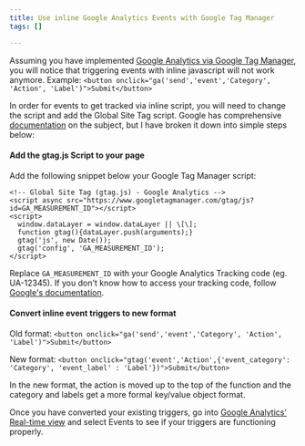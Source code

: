 ```yaml
---
title: Use inline Google Analytics Events with Google Tag Manager
tags: []

---
```

Assuming you have implemented [Google Analytics via Google Tag Manager](https://support.google.com/tagmanager/answer/6107124?hl=en), you will notice that triggering events with inline javascript will not work anymore. Example: `<button onclick="ga('send','event','Category', 'Action', 'Label')">Submit</button>`

In order for events to get tracked via inline script, you will need to change the script and add the Global Site Tag script. Google has comprehensive [documentation](https://developers.google.com/analytics/devguides/collection/gtagjs/migration#measure_events_with_the_default_tracker) on the subject, but I have broken it down into simple steps below:

#### Add the gtag.js Script to your page

Add the following snippet below your Google Tag Manager script:

    <!-- Global Site Tag (gtag.js) - Google Analytics -->
    <script async src="https://www.googletagmanager.com/gtag/js?id=GA_MEASUREMENT_ID"></script>
    <script>
      window.dataLayer = window.dataLayer || \[\];
      function gtag(){dataLayer.push(arguments);}
      gtag('js', new Date());
      gtag('config', 'GA_MEASUREMENT_ID');
    </script>

Replace `GA_MEASUREMENT_ID` with your Google Analytics Tracking code (eg. UA-12345). If you don't know how to access your tracking code, follow [Google's documentation](https://support.google.com/analytics/answer/1008080?hl=en).

#### Convert inline event triggers to new format

Old format: `<button onclick="ga('send','event','Category', 'Action', 'Label')">Submit</button>`

New format: `<button onclick="gtag('event','Action',{'event_category': 'Category', 'event_label' : 'Label'})">Submit</button>`

In the new format, the action is moved up to the top of the function and the category and labels get a more formal key/value object format. 

Once you have converted your existing triggers, go into [Google Analytics' Real-time view](https://support.google.com/analytics/answer/1638635?hl=en) and select Events to see if your triggers are functioning properly.
